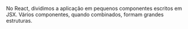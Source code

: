 No React, dividimos a aplicação em pequenos componentes escritos em JSX. Vários componentes, quando combinados, formam grandes estruturas.